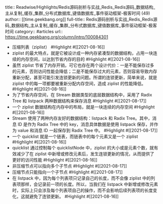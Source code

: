 title:: Readwise/Highlights/Redis源码剖析与实战_Redis_Redis源码_数据结构_主从复制_缓存_集群_分布式数据库_键值数据库_事件驱动框架-极客时间 (49)
author:: [[time.geekbang.org]]
full-title:: Redis源码剖析与实战_Redis_Redis源码_数据结构_主从复制_缓存_集群_分布式数据库_键值数据库_事件驱动框架-极客时间
category:: #articles
url:: https://time.geekbang.org/column/intro/100084301

- 压缩列表（ziplist） #Highlight #[[2021-08-16]]
- ziplist 的最大特点，就是它被设计成一种内存紧凑型的数据结构，占用一块连续的内存空间，以达到节省内存的目的 #Highlight #[[2021-08-16]]
- 虽然 ziplist 节省了内存开销，可它也存在两个设计代价：一是不能保存过多的元素，否则访问性能会降低；二是不能保存过大的元素，否则容易导致内存重新分配，甚至可能引发连锁更新的问题。所谓的连锁更新，简单来说，就是 ziplist 中的每一项都要被重新分配内存空间，造成 ziplist 的性能降低。 #Highlight #[[2021-08-16]]
- 为了节省内存空间，在 Stream 数据类型的底层数据结构中，采用了 Radix Tree 和 listpack 两种数据结构来保存消息 #Highlight #[[2021-08-17]]
- 一个 ziplist 数据结构在内存中的布局，就是一块连续的内存空间 #Highlight #[[2021-08-16]]
- Stream 使用了两种内存友好的数据结构：listpack 和 Radix Tree。其中，消息 ID 是作为 Radix Tree 中的 key，消息具体数据是使用 listpack 保存，并作为 value 和消息 ID 一起保存到 Radix Tree 中。 #Highlight #[[2021-08-17]]
- 一个 quicklist 就是一个链表，而链表中的每个元素又是一个 ziplist #Highlight #[[2021-08-16]]
- quicklist 通过控制每个 quicklistNode 中，ziplist 的大小或是元素个数，就有效减少了在 ziplist 中新增或修改元素后，发生连锁更新的情况，从而提供了更好的访问性能 #Highlight #[[2021-08-16]]
- 非压缩节点可以指向多个子节点 #Highlight #[[2021-08-17]]
- 压缩节点只能指向一个子节点 #Highlight #[[2021-08-17]]
- 在 listpack 中，因为每个列表项只记录自己的长度，而不会像 ziplist 中的列表项那样，会记录前一项的长度。所以，当我们在 listpack 中新增或修改元素时，实际上只会涉及每个列表项自己的操作，而不会影响后续列表项的长度变化，这就避免了连锁更新。 #Highlight #[[2021-08-16]]